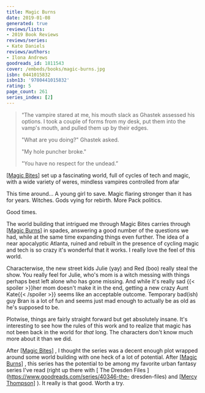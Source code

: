 ```yaml
---
title: Magic Burns
date: 2019-01-08
generated: true
reviews/lists:
- 2019 Book Reviews
reviews/series:
- Kate Daniels
reviews/authors:
- Ilona Andrews
goodreads_id: 1811543
cover: /embeds/books/magic-burns.jpg
isbn: 0441015832
isbn13: '9780441015832'
rating: 5
page_count: 261
series_index: [2]
---
```

>  “The vampire stared at me, his mouth slack as Ghastek assessed his options. I took a couple of forms from my desk, put them into the vamp's mouth, and pulled them up by their edges.  
>
>  "What are you doing?" Ghastek asked.  
>
>  "My hole puncher broke."  
>
>  "You have no respect for the undead.”  

<!--more-->

[[Magic Bites]]() set up a fascinating world, full of cycles of tech and magic, with a wide variety of weres, mindless vampires controlled from afar  

This time around... A young girl to save. Magic flaring stronger than it has for years. Witches. Gods vying for rebirth. More Pack politics.  

Good times.  

The world building that intrigued me through Magic Bites carries through [[Magic Burns]]() in spades, answering a good number of the questions we had, while at the same time expanding things even further. The idea of a near apocalyptic Atlanta, ruined and rebuilt in the presence of cycling magic and tech is so crazy it's wonderful that it works. I really love the feel of this world.  

Characterwise, the new street kids Julie (yay) and Red (boo) really steal the show. You really feel for Julie, who's mom is a witch messing with things perhaps best left alone who has gone missing. And while it's really sad  {{< spoiler >}}her mom doesn't make it in the end, getting a new crazy Aunt Kate{{< /spoiler >}}  seems like an acceptable outcome. Temporary bad(ish) guy Bran is a lot of fun and seems just mad enough to actually be as old as he's supposed to be.  

Plotwise, things are fairly straight forward but get absolutely insane. It's interesting to see how the rules of this work and to realize that magic has not been back in the world for *that* long. The characters don't know much more about it than we did.  

After [[Magic Bites]]() , I thought the series was a decent enough plot wrapped around some world building with one heck of a lot of potential. After [[Magic Burns]]() , this series has the potential to be among my favorite urban fantasy series I've read (right up there with [ The Dresden Files ](https://www.goodreads.com/series/40346-the- dresden-files) and [[Mercy Thompson]]() ). It really is that good. Worth a try.